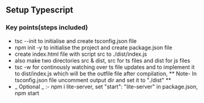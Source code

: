 ## Setup Typescript

### Key points(steps included)

- tsc --init to initialise and create tsconfig.json file
- npm init -y to initialise the project and create package.json file
- create index.html file with script src to ./dist/index.js
- also make two directories src & dist, src for ts files and dist for js files
- tsc -w for continously watching over ts file updates and to implement it to dist/index.js which will be the outfile file after compilation, ** Note- In tsconfig.json file uncomment output dir and set it to "./dist" **
- _ Optional _ :- npm i lite-server, set "start": "lite-server" in package.json, npm start
